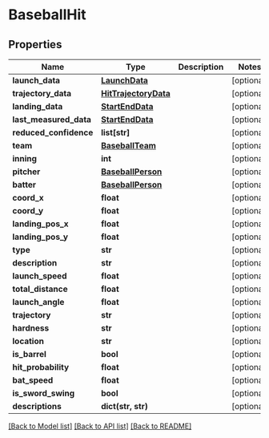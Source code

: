 # BaseballHit

## Properties
Name | Type | Description | Notes
------------ | ------------- | ------------- | -------------
**launch_data** | [**LaunchData**](LaunchData.md) |  | [optional] 
**trajectory_data** | [**HitTrajectoryData**](HitTrajectoryData.md) |  | [optional] 
**landing_data** | [**StartEndData**](StartEndData.md) |  | [optional] 
**last_measured_data** | [**StartEndData**](StartEndData.md) |  | [optional] 
**reduced_confidence** | **list[str]** |  | [optional] 
**team** | [**BaseballTeam**](BaseballTeam.md) |  | [optional] 
**inning** | **int** |  | [optional] 
**pitcher** | [**BaseballPerson**](BaseballPerson.md) |  | [optional] 
**batter** | [**BaseballPerson**](BaseballPerson.md) |  | [optional] 
**coord_x** | **float** |  | [optional] 
**coord_y** | **float** |  | [optional] 
**landing_pos_x** | **float** |  | [optional] 
**landing_pos_y** | **float** |  | [optional] 
**type** | **str** |  | [optional] 
**description** | **str** |  | [optional] 
**launch_speed** | **float** |  | [optional] 
**total_distance** | **float** |  | [optional] 
**launch_angle** | **float** |  | [optional] 
**trajectory** | **str** |  | [optional] 
**hardness** | **str** |  | [optional] 
**location** | **str** |  | [optional] 
**is_barrel** | **bool** |  | [optional] 
**hit_probability** | **float** |  | [optional] 
**bat_speed** | **float** |  | [optional] 
**is_sword_swing** | **bool** |  | [optional] 
**descriptions** | **dict(str, str)** |  | [optional] 

[[Back to Model list]](../README.md#documentation-for-models) [[Back to API list]](../README.md#documentation-for-api-endpoints) [[Back to README]](../README.md)

